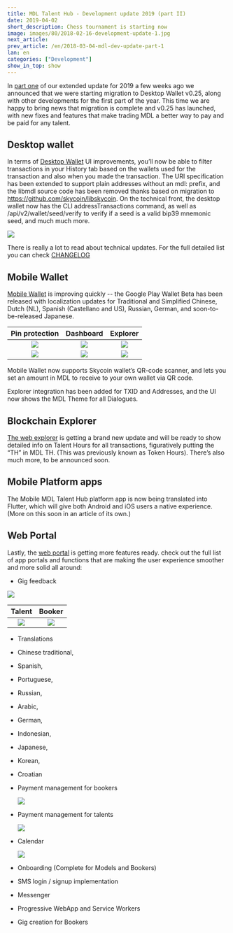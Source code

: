```yaml
---
title: MDL Talent Hub - Development update 2019 (part II)
date: 2019-04-02
short_description: Chess tournament is starting now
image: images/80/2018-02-16-development-update-1.jpg
next_article:
prev_article: /en/2018-03-04-mdl-dev-update-part-1
lan: en
categories: ["Development"]
show_in_top: show
---
```


In [part one](https://mdl.wtf/en/2019-03-04-mdl-dev-update-part-1/) of our extended update for 2019 a few weeks ago we announced that we were starting migration to Desktop Wallet v0.25, along with other developments for the first part of the year. This time we are happy to bring news that migration is complete and v0.25 has launched, with new fixes and features that make trading MDL a better way to pay and be paid for any talent.

## Desktop wallet

In terms of [Desktop Wallet](https://github.com/MDLlife/MDL/releases) UI improvements, you’ll now be able to filter transactions in your History tab based on the wallets used for the transaction and also when you made the transaction. The URI specification has been extended to support plain addresses without an mdl: prefix, and the libmdl source code has been removed thanks based on migration to https://github.com/skycoin/libskycoin. On the technical front, the desktop wallet now has the CLI addressTransactions command, as well as /api/v2/wallet/seed/verify to verify if a seed is a valid bip39 mnemonic seed, and much much more.


 ![](/images/dev-update-2019-2/desktop-wallet-history-filter.png)

There is really a lot to read about technical updates. For the full detailed list you can check [CHANGELOG](https://github.com/MDLlife/MDL/blob/master/CHANGELOG.md)


## Mobile Wallet

[Mobile Wallet](https://MDL.app) is improving quickly -- the Google Play Wallet Beta has been released with localization updates for Traditional and Simplified Chinese, Dutch (NL), Spanish (Castellano and US), Russian, German, and soon-to-be-released Japanese.


  Pin protection              |   Dashboard         | Explorer                         |
  :-------------------------:|:------------------------:|:-------------------------:
  ![](/images/dev-update-2019-2/android-wallet-pin.jpg)  |  ![](/images/dev-update-2019-2/android-wallet-dashboard.jpg) |  ![](/images/dev-update-2019-2/android-wallet-explorer.jpg)
  ![](/images/dev-update-2019-2/android-wallet-create.jpg)  |  ![](/images/dev-update-2019-2/android-wallet-import.jpg) |  ![](/images/dev-update-2019-2/android-wallet-success.jpg)

Mobile Wallet now supports Skycoin wallet’s QR-code scanner, and lets you set an amount in MDL to receive to your own wallet via QR code.

Explorer integration has been added for TXID and Addresses, and the UI now shows the MDL Theme for all Dialogues.  

## Blockchain Explorer

[The web explorer](https://explorer.mdl.life) is getting a brand new update and will be ready to show detailed info on Talent Hours for all transactions, figuratively putting the “TH” in MDL TH. (This was previously known as Token Hours). There’s also much more, to be announced soon.

## Mobile Platform apps

The Mobile MDL Talent Hub platform app is now being translated into Flutter, which will give both Android and iOS users a native experience. (More on this soon in an article of its own.)

## Web Portal

Lastly, the [web portal](https://MDL.live) is getting more features ready. check out the full list of app portals and functions that are making the user experience smoother and more solid all around:

- Gig feedback

![](/images/dev-update-2019-2/web-feedback-1.png)


  Talent              |   Booker
  :-------------------------:|:-------------------------:
  ![](/images/dev-update-2019-2/web-feedback-2.png)  |  ![](/images/dev-update-2019-2/web-feedback-3.png)

- Translations
 - Chinese traditional,
 - Spanish,
 - Portuguese,
 - Russian,
 - Arabic,
 - German,
 - Indonesian,
 - Japanese,
 - Korean,
 - Croatian
- Payment management for bookers

  ![](/images/dev-update-2019-2/web-payment-talent.png)  

- Payment management for talents

  ![](/images/dev-update-2019-2/web-payment-talent-2.png)

- Calendar

  ![](/images/dev-update-2019-2/web-calendar.png)

- Onboarding (Complete for Models and Bookers)
- SMS login / signup implementation
- Messenger
- Progressive WebApp and Service Workers
- Gig creation for Bookers
